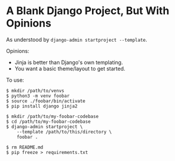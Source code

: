 

A Blank Django Project, But With Opinions
=========================================

As understood by `django-admin startproject --template`.

Opinions:

* Jinja is better than Django's own templating.
* You want a basic theme/layout to get started.

To use:

    $ mkdir /path/to/venvs
    $ python3 -m venv foobar
    $ source ./foobar/bin/activate
    $ pip install django jinja2

    $ mkdir /path/to/my-foobar-codebase
    $ cd /path/to/my-foobar-codebase
    $ django-admin startproject \
        --template /path/to/this/directory \
        foobar .

    $ rm README.md
    $ pip freeze > requirements.txt


